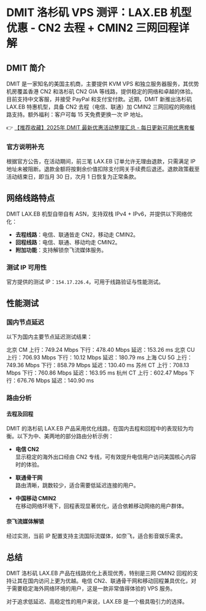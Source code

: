 # DMIT 洛杉矶 VPS 测评：LAX.EB 机型优惠 - CN2 去程 + CMIN2 三网回程详解

## DMIT 简介

DMIT 是一家知名的美国主机商，主要提供 KVM VPS 和独立服务器服务，其优势机房覆盖香港 CN2 和洛杉矶 CN2 GIA 等线路，提供稳定的网络和卓越的体验。目前支持中文客服，并接受 PayPal 和支付宝付款。近期，DMIT 新推出洛杉矶 LAX.EB 特惠机型，具备 CN2 去程（电信、联通）加 CMIN2 三网回程的网络线路支持。额外福利：客户可每 15 天免费更换一次 IP 地址。

👉 [【推荐收藏】2025年 DMIT 最新优惠活动整理汇总 - 每日更新可用优惠套餐](https://bit.ly/dmit_coupon)

### 官方说明补充

根据官方公告，在活动期间，前三笔 LAX.EB 订单允许无理由退款，只需满足 IP 地址未被阻断。退款金额将按剩余价值扣除支付网关手续费后退还。退款政策截至活动结束日，即当月 30 日，次月 1 日恢复为正常条款。

## 网络线路特点

DMIT LAX.EB 机型自带自有 ASN，支持双栈 IPv4 + IPv6，并提供以下网络优化：

- **去程线路**：电信、联通皆走 CN2，移动走 CMIN2。
- **回程线路**：电信、联通、移动均走 CMIN2。
- **附加功能**：支持解锁奈飞流媒体服务。

### 测试 IP 可用性

官方提供的测试 IP：`154.17.226.4`，可用于线路验证与性能测试。

## 性能测试

### 国内节点延迟

以下为国内主要节点延迟测试结果：


北京 CM      上行：749.24 Mbps   下行：478.40 Mbps   延迟：153.26 ms
北京 CU      上行：706.93 Mbps   下行：10.12 Mbps    延迟：180.79 ms
上海 CU 5G   上行：749.36 Mbps   下行：858.79 Mbps   延迟：130.40 ms
苏州 CT      上行：708.13 Mbps   下行：760.86 Mbps   延迟：163.95 ms
杭州 CT      上行：602.47 Mbps   下行：676.76 Mbps   延迟：140.90 ms


### 路由分析

#### 去程及回程

DMIT 的洛杉矶 LAX.EB 产品采用优化线路，在国内去程和回程中的表现较为均衡。以下为中、美两地的部分路由分析示例：

- **电信 CN2**  
  显示稳定的海外出口经由 CN2 专线，可有效提升电信用户访问美国核心内容时的体验。
  
- **联通骨干网**  
  路由清晰，跳数较少，适合需要低延迟连接的用户。

- **中国移动 CMIN2**  
  在移动网络环境下，回程表现显著优化，适合依赖移动网络的用户群体。

#### 奈飞流媒体解锁 
经过实测，当前 IP 配置支持主流国际流媒体，如奈飞，适合影音娱乐需求。

## 总结

DMIT 洛杉矶 LAX.EB 产品在线路优化上表现优秀，特别是三网 CMIN2 回程的支持让其在国内访问上更为优越。电信 CN2、联通骨干网和移动回程兼具优化，对于需要稳定海外网络环境的用户，这是一款非常值得体验的 VPS 服务。

对于追求低延迟、高稳定性的用户来说，LAX.EB 是一个极具吸引力的选择。